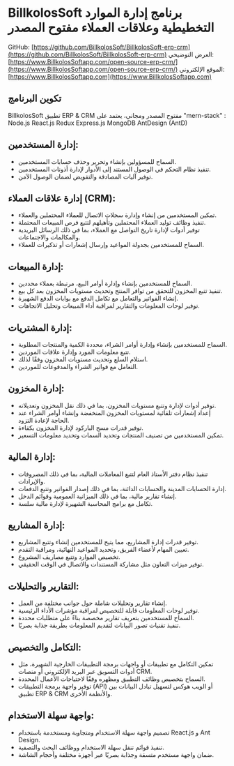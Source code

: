 # BillkolosSoft برنامج إدارة الموارد التخطيطية وعلاقات العملاء مفتوح المصدر

GitHub: [https://github.com/BillkolosSoft/BillkolosSoft-erp-crm](https://github.com/BillkolosSoft/BillkolosSoft-erp-crm)
العرض التوضيحي: [https://www.BillkolosSoftapp.com/open-source-erp-crm/](https://www.BillkolosSoftapp.com/open-source-erp-crm/)
الموقع الإلكتروني: [https://www.BillkolosSoftapp.com](https://www.BillkolosSoftapp.com)

## تكوين البرنامج

BillkolosSoft تطبيق ERP & CRM مفتوح المصدر ومجاني، يعتمد على "mern-stack" : Node.js React.js Redux Express.js MongoDB AntDesign (AntD)

## إدارة المستخدمين:

- السماح للمسؤولين بإنشاء وتحرير وحذف حسابات المستخدمين.
- تنفيذ نظام التحكم في الوصول المستند إلى الأدوار لإدارة أذونات المستخدمين.
- توفير آليات المصادقة والتفويض لضمان الوصول الآمن.

## إدارة علاقات العملاء (CRM):

- تمكين المستخدمين من إنشاء وإدارة سجلات الاتصال للعملاء المحتملين والعملاء.
- تنفيذ وظائف توليد العملاء المحتملين وتأهيلهم لتتبع فرص المبيعات المحتملة.
- توفير أدوات لإدارة تاريخ التواصل مع العملاء، بما في ذلك الرسائل البريدية والمكالمات والاجتماعات.
- السماح للمستخدمين بجدولة المواعيد وإرسال إشعارات أو تذكيرات للعملاء.

## إدارة المبيعات:

- السماح للمستخدمين بإنشاء وإدارة أوامر البيع، مرتبطة بعملاء محددين.
- تنفيذ تتبع المخزون للتحقق من توافر المنتج وتحديث مستويات المخزون بعد كل بيع.
- إنشاء الفواتير والتعامل مع تكامل الدفع مع بوابات الدفع الشهيرة.
- توفير لوحات المعلومات والتقارير لمراقبة أداء المبيعات وتحليل الاتجاهات.

## إدارة المشتريات:

- السماح للمستخدمين بإنشاء وإدارة أوامر الشراء، محددة الكمية والمنتجات المطلوبة.
- تتبع معلومات المورد وإدارة علاقات الموردين.
- استلام السلع وتحديث مستويات المخزون وفقًا لذلك.
- التعامل مع فواتير الشراء والمدفوعات للموردين.

## إدارة المخزون:

- توفير أدوات لإدارة وتتبع مستويات المخزون، بما في ذلك نقل المخزون وتعديلاته.
- إعداد إشعارات تلقائية لمستويات المخزون المنخفضة وإنشاء أوامر الشراء عند الحاجة لإعادة التزود.
- توفير قدرات مسح الباركود لإدارة المخزون بكفاءة.
- تمكين المستخدمين من تصنيف المنتجات وتحديد السمات وتحديد معلومات التسعير.

## إدارة المالية:

- تنفيذ نظام دفتر الأستاذ العام لتتبع المعاملات المالية، بما في ذلك المصروفات والإيرادات.
- إدارة الحسابات المدينة والحسابات الدائنة، بما في ذلك إصدار الفواتير وتتبع الدفعات.
- إنشاء تقارير مالية، بما في ذلك الميزانية العمومية وقوائم الدخل.
- تكامل مع برامج المحاسبة الشهيرة لإدارة مالية سلسة.

## إدارة المشاريع:

- توفير قدرات إدارة المشاريع، مما يتيح للمستخدمين إنشاء وتتبع المشاريع.
- تعيين المهام لأعضاء الفريق، وتحديد المواعيد النهائية، ومراقبة التقدم.
- تخصيص الموارد وتتبع مصاريف المشروع.
- توفير ميزات التعاون مثل مشاركة المستندات والاتصال في الوقت الحقيقي.

## التقارير والتحليلات:

- إنشاء تقارير وتحليلات شاملة حول جوانب مختلفة من العمل.
- توفير لوحات المعلومات قابلة للتخصيص لمراقبة مؤشرات الأداء الرئيسية.
- السماح للمستخدمين بتعريف تقارير مخصصة بناءً على متطلبات محددة.
- تنفيذ تقنيات تصور البيانات لتقديم المعلومات بطريقة جذابة بصريًا.

## التكامل والتخصيص:

- تمكين التكامل مع تطبيقات أو واجهات برمجة التطبيقات الخارجية الشهيرة، مثل أدوات التسويق عبر البريد الإلكتروني أو منصات CRM.
- السماح بتخصيص وظائف التطبيق ومظهره وفقًا لاحتياجات الأعمال المحددة.
- توفير واجهة برمجة التطبيقات (API) أو الويب هوكس لتسهيل تبادل البيانات بين تطبيق ERP & CRM والأنظمة الأخرى.

## واجهة سهلة الاستخدام:

- تصميم واجهة سهلة الاستخدام ومتجاوبة ومستخدمة باستخدام React.js و Ant Design.
- تنفيذ قوائم تنقل سهلة الاستخدام ووظائف البحث والتصفية.
- ضمان واجهة مستخدم متسقة وجذابة بصريًا عبر أجهزة مختلفة وأحجام الشاشة.